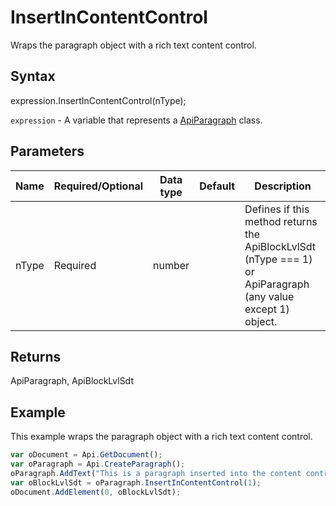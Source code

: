 # InsertInContentControl

Wraps the paragraph object with a rich text content control.

## Syntax

expression.InsertInContentControl(nType);

`expression` - A variable that represents a [ApiParagraph](../ApiParagraph.md) class.

## Parameters

| **Name** | **Required/Optional** | **Data type** | **Default** | **Description** |
| ------------- | ------------- | ------------- | ------------- | ------------- |
| nType | Required | number |  | Defines if this method returns the ApiBlockLvlSdt (nType === 1) or ApiParagraph (any value except 1) object. |

## Returns

ApiParagraph, ApiBlockLvlSdt

## Example

This example wraps the paragraph object with a rich text content control.

```javascript
var oDocument = Api.GetDocument();
var oParagraph = Api.CreateParagraph();
oParagraph.AddText("This is a paragraph inserted into the content control.");
var oBlockLvlSdt = oParagraph.InsertInContentControl(1);
oDocument.AddElement(0, oBlockLvlSdt);
```
